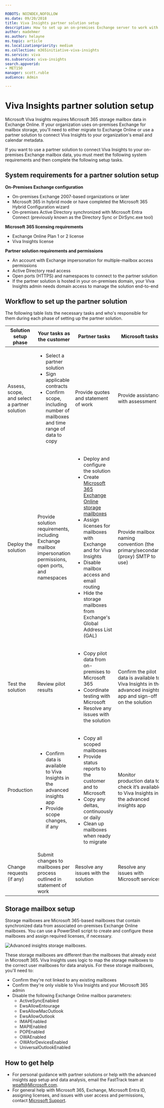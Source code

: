 ```yaml
---

ROBOTS: NOINDEX,NOFOLLOW
ms.date: 09/20/2018
title: Viva Insights partner solution setup
description: How to set up an on-premises Exchange server to work with Advanced insights from Microsoft Viva Insights
author: madehmer
ms.author: helayne
ms.topic: article
ms.localizationpriority: medium 
ms.collection: m365initiative-viva-insights 
ms.service: viva 
ms.subservice: viva-insights 
search.appverid: 
- MET150 
manager: scott.ruble
audience: Admin

---
```

# Viva Insights partner solution setup

Microsoft Viva Insights requires Microsoft 365 storage mailbox data in Exchange Online. If your organization uses on-premises Exchange for mailbox storage, you'll need to either migrate to Exchange Online or use a partner solution to connect Viva Insights to your organization's email and calendar metadata.

If you want to use a partner solution to connect Viva Insights to your on-premises Exchange mailbox data, you must meet the following system requirements and then complete the following setup tasks.

## System requirements for a partner solution setup

**On-Premises Exchange configuration**

* On-premises Exchange 2007-based organizations or later
* Microsoft 365 in hybrid mode or have completed the Microsoft 365 Hybrid Configuration wizard​
* On-premises Active Directory synchronized with Microsoft Entra Connect (previously known as the Directory Sync or DirSync.exe tool)

**Microsoft 365 licensing requirements**

* Exchange Online Plan 1 or 2 license
* Viva Insights license

**Partner solution requirements and permissions**

* An account with Exchange impersonation​ for multiple-mailbox access permissions
* Active Directory read access​
* Open ports (HTTPS) and namespaces to connect to the partner solution
* If the partner solution is hosted in your on-premises domain, your Viva Insights admin needs domain access to manage the solution end-to-end

## Workflow to set up the partner solution

The following table lists the necessary tasks and who's responsible for them during each phase of setting up the partner solution.

|Solution setup phase|Your tasks as the customer|Partner tasks|Microsoft tasks
|--------------------|---------------|-------------|-------------------------|
|Assess, scope, and select a partner solution|<ul><li>Select a partner solution</li><li>Sign applicable contracts</li><li>Confirm scope, including number of mailboxes and time range of data to copy</li></ul>|Provide quotes and statement of work|Provide assistance with assessment|
|Deploy the solution|Provide solution requirements, including Exchange mailbox impersonation permissions, open ports, and namespaces|<ul><li>Deploy and configure the solution​</li><li>Create [Microsoft 365 Exchange Online storage mailboxes​](#storage-mailbox-setup)</li><li>Assign licenses for mailboxes with Exchange and for Viva Insights</li><li>Disable mailbox access and email routing​</li><li>Hide the storage mailboxes from Exchange's Global Address List (GAL)</li></ul>|Provide mailbox naming convention (the primary/secondary (proxy) SMTP to use)
|Test the solution|Review pilot results|<ul><li>Copy pilot data from on-premises to Microsoft 365​​</li><li>Coordinate testing with Microsoft​​</li><li>Resolve any issues with the solution</li></ul>|Confirm the pilot data is available to Viva Insights in the advanced insights app and sign-off on the solution
|Production|<ul><li>Confirm data is available to Viva Insights in the advanced insights app</li><li>Provide scope changes, if any</li></ul>|<ul><li>Copy all scoped mailboxes​</li><li>Provide status reports to the customer and to Microsoft​</li><li>Copy any deltas, continuously or daily​</li><li>Clean up mailboxes when ready to migrate</li></ul>|Monitor production data to check it’s available to Viva Insights in the advanced insights app
|Change requests (if any)|Submit changes to mailboxes per process outlined in statement of work|Resolve any issues with the solution|Resolve any issues with Microsoft services

## Storage mailbox setup

Storage mailboxes are Microsoft 365-based mailboxes that contain synchronized data from associated on-premises Exchange Online mailboxes. You can use a PowerShell script to create and configure these mailboxes and assign required licenses, if necessary.

![Advanced insights storage mailboxes.](./images/storage-mailboxes.png)

​These storage mailboxes are different than the mailboxes that already exist in Microsoft 365. Viva Insights uses logic to map the storage mailboxes to the correct user mailboxes for data analysis. For these storage mailboxes, you'll need to:

* Confirm they're not linked to any existing mailboxes
* Confirm they're only visible to Viva Insights and your Microsoft 365 admin
* Disable the following Exchange Online mailbox parameters:
  * ActiveSyncEnabled
  * EwsAllowEntourage
  * EwsAllowMacOutlook
  * EwsAllowOutlook
  * IMAPEnabled
  * MAPIEnabled
  * POPEnabled
  * OWAEnabled
  * OWAforDevicesEnabled
  * UniversalOutlookEnabled

## How to get help

* For personal guidance with partner solutions or help with the advanced insights app setup and data analysis, email the FastTrack team at <wpaft@Microsoft.com>.
* For general help with Microsoft 365, Exchange, Microsoft Entra ID, assigning licenses, and issues with user access and permissions, contact [Microsoft Support](https://support.microsoft.com/contactus/).

